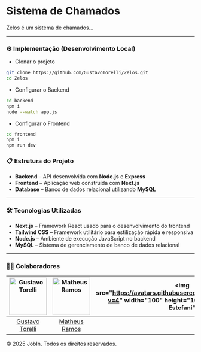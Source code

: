 # Sistema de Chamados

Zelos é um sistema de chamados...

---

### ⚙️ Implementação (Desenvolvimento Local)

- Clonar o projeto

```bash
git clone https://github.com/GustavoTorelli/Zelos.git
cd Zelos
```

- Configurar o Backend

```bash
cd backend
npm i
node --watch app.js
```

- Configurar o Frontend

```bash
cd frontend
npm i
npm run dev
```

### 📋 Estrutura do Projeto

- **Backend** – API desenvolvida com **Node.js** e **Express**  
- **Frontend** – Aplicação web construída com **Next.js**  
- **Database** – Banco de dados relacional utilizando **MySQL**

---

### 🛠️ Tecnologias Utilizadas

- **Next.js** – Framework React usado para o desenvolvimento do frontend  
- **Tailwind CSS** – Framework utilitário para estilização rápida e responsiva  
- **Node.js** – Ambiente de execução JavaScript no backend  
- **MySQL** – Sistema de gerenciamento de banco de dados relacional  

---

### 🐱‍👤 Colaboradores
| <img src="https://github.com/gustavotorelli.png" width="100" height="100" alt="Gustavo Torelli" /> | <img src="https://github.com/Matheusrike.png" width="100" height="100" alt="Matheus Ramos" /> |<img src="https://avatars.githubusercontent.com/u/32581461?v=4" width="100" height="100" alt="Gianlucca D Estefani"
|:------------------------------------------------------------------------------------------------:|:-------------------------------------------------------------------------------------------------:|:------------------------------------------------------------------------------------------------:|
|        [Gustavo Torelli](https://github.com/gustavotorelli)        |        [Matheus Ramos](https://github.com/Matheusrike)          |

© 2025 JobIn. Todos os direitos reservados.
